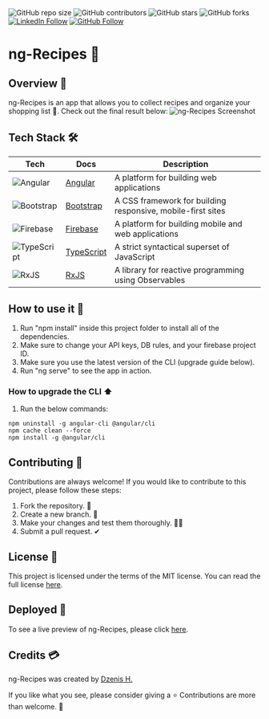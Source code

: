 ##
![GitHub repo size](https://img.shields.io/github/repo-size/dzenis-h/ng-Recipes)
![GitHub contributors](https://img.shields.io/github/contributors/dzenis-h/ng-Recipes)
![GitHub stars](https://img.shields.io/github/stars/dzenis-h/ng-Recipes?style=social)
![GitHub forks](https://img.shields.io/github/forks/dzenis-h/ng-Recipes?style=social)
[![LinkedIn Follow](https://img.shields.io/badge/-Follow-blue?style=social&logo=linkedin&link=https://www.linkedin.com/in/dzenis-h/)](https://www.linkedin.com/in/dzenis-h/)
[![GitHub Follow](https://img.shields.io/badge/-Follow-black?style=social&logo=github&link=https://github.com/dzenis-h)](https://github.com/dzenis-h)

##
# ng-Recipes 🍲

## Overview 👀
ng-Recipes is an app that allows you to collect recipes and organize your shopping list 🥗. Check out the final result below:
![ng-Recipes Screenshot](https://drive.google.com/uc?export=view&id=1xFGdvZdWtzRlF-rP3F2D4IMVkTIdeoDJ)

## Tech Stack 🛠️
| Tech | Docs | Description |
| --- | --- | --- |
| ![Angular](https://img.shields.io/badge/-Angular-DD0031?style=flat-square&logo=angular) | [Angular](https://angular.io/docs) | A platform for building web applications |
| ![Bootstrap](https://img.shields.io/badge/-Bootstrap-563D7C?style=flat-square&logo=bootstrap) | [Bootstrap](https://getbootstrap.com/docs/5.0/getting-started/introduction/) | A CSS framework for building responsive, mobile-first sites |
| ![Firebase](https://img.shields.io/badge/-Firebase-FFCA28?style=flat-square&logo=firebase&logoColor=black) | [Firebase](https://firebase.google.com/docs) | A platform for building mobile and web applications |
| ![TypeScript](https://img.shields.io/badge/-TypeScript-3178C6?style=flat-square&logo=typescript&logoColor=white) | [TypeScript](https://www.typescriptlang.org/docs/) | A strict syntactical superset of JavaScript |
| ![RxJS](https://img.shields.io/badge/-RxJS-B7178C?style=flat-square&logo=reactivex&logoColor=white) | [RxJS](https://rxjs.dev/guide/overview) | A library for reactive programming using Observables |

## How to use it 🔖
1. Run "npm install" inside this project folder to install all of the dependencies.
2. Make sure to change your API keys, DB rules, and your firebase project ID.
3. Make sure you use the latest version of the CLI (upgrade guide below).
4. Run "ng serve" to see the app in action.

### How to upgrade the CLI ⬆️
1. Run the below commands:
```
npm uninstall -g angular-cli @angular/cli
npm cache clean --force
npm install -g @angular/cli
```

## Contributing 🤝
Contributions are always welcome! If you would like to contribute to this project, please follow these steps:
1. Fork the repository. 🍴
2. Create a new branch. 🌵
3. Make your changes and test them thoroughly. 👨‍💻
4. Submit a pull request. ✔

## License 📑
This project is licensed under the terms of the MIT license. You can read the full license [here](https://docs.google.com/document/d/11WK7tVoTFRMcWCuGZQCRWxEsDUEJ_6ArtfV-NjWcBCU/edit?usp=sharing).

## Deployed 🚀
To see a live preview of ng-Recipes, please click [here](https://balkan-recipes.firebaseapp.com).

## Credits 💳
ng-Recipes was created by [Dzenis H.](https://www.dzenis.tech)

If you like what you see, please consider giving a ⭐️ Contributions are more than welcome. 🫡
